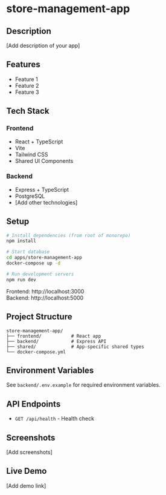 # store-management-app

## Description
[Add description of your app]

## Features
- Feature 1
- Feature 2
- Feature 3

## Tech Stack

### Frontend
- React + TypeScript
- Vite
- Tailwind CSS
- Shared UI Components

### Backend
- Express + TypeScript
- PostgreSQL
- [Add other technologies]

## Setup

```bash
# Install dependencies (from root of monorepo)
npm install

# Start database
cd apps/store-management-app
docker-compose up -d

# Run development servers
npm run dev
```

Frontend: http://localhost:3000  
Backend: http://localhost:5000

## Project Structure

```
store-management-app/
├── frontend/           # React app
├── backend/            # Express API
├── shared/             # App-specific shared types
└── docker-compose.yml
```

## Environment Variables

See `backend/.env.example` for required environment variables.

## API Endpoints

- `GET /api/health` - Health check

## Screenshots

[Add screenshots]

## Live Demo

[Add demo link]
